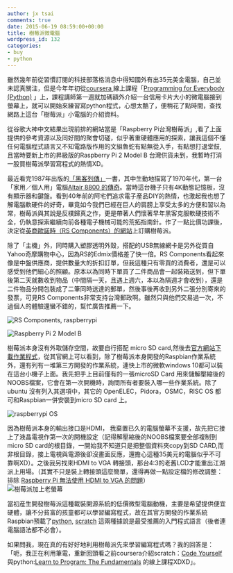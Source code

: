 ```yaml
---
author: jx tsai
comments: true
date: 2015-06-19 08:59:00+00:00
title: 樹莓派微電腦
wordpress_id: 132
categories:
- buy
- python
---
```


雖然幾年前從習慣訂閱的科技部落格消息中得知國外有出35元美金電腦，自己並未認真關注，但是今年年初從[coursera ](http://coursera.org/)線上課程「[Programming for Everybody (Python)](https://www.coursera.org/course/pythonlearn) 」上，課程講師第一週就加碼額外介紹一台信用卡片大小的微電腦接到螢幕上，就可以開始來練習寫python程式，心想太酷了，便稍花了點時間，查找網路上這台「樹莓派」小電腦的介紹資料。  
  
  
  
從谷歌大神中文結果出現前排的網站當是「Raspberry Pi台灣樹莓派」,看了上面提供的參考資源以及同好間的聚會切磋，似乎著重硬體應用的探索，讓我這個不懂任何電腦程式語言又不知電路版作用的文組魯蛇有點無從入手，有點想打退堂鼓,且當時要新上市的昇級版的Raspberry Pi 2 Model B 台灣供貨未到，我暫時打消一股買樹莓派學習寫程式的熱情XD。  
  
最近看完1987年出版的[「黑客列傳」](http://self.jxtsai.info/2015/08/where-wizards-stay-up-late.html)一書，其中生動地描寫了1970年代，第一台「家用／個人用」電腦[Altair 8800 的傳奇](http://s90304a123.pixnet.net/blog/post/33304597-%E7%AC%AC%E4%B8%80%E5%8F%B0%E5%80%8B%E4%BA%BA%E9%9B%BB%E8%85%A6altair-8800%E8%AA%95%E7%94%9F%E8%A8%98)。當時這台機子只有4K動態記憶板，沒有顯示器和鍵盤。看到40年前的阿宅們追求電子産品DIY的熱情，也激起我也想了解電腦軟硬件的好奇，畢竟如今我們已經在巨人的肩膀上享受太多的方便和習以為常，樹莓派與其說是反樸歸真之作，更是帶著人們懷著早年黑客克服軟硬技術不全，仍執意探索繼續向前各種電子機械可能的荒拓指南針。作了一點比價功課後，決定從[英商歐諾時（RS Components）的網站](http://twcn.rs-online.com/web/p/products/7568308/)上訂購樹莓派。  
  
除了「主機」外，同時購入塑膠透明外殼，搭配的USB無線網卡是另外從買自Yahoo奇摩購物中心，因為RS的Edmix價格差了快一倍。RS Components看起來像是中盤供應商，提供數量大的折扣訂單，但我這種只有零買的消費者，還是可以感受到他們細心的照顧。原本以為同時下單買了二件商品會一起裝箱送到，但下單後第二天就數收到物品（中間隔一天，且遇上週六，本以為隔週才會收到），還是二件物品分開包裝成了二筆同時送達的郵單，然後事後再收到另外二張分別寄來的發票，可見RS Components非常支持台灣郵政啊。雖然只與他們交易過一次，不過個人的體驗還蠻不錯的，幫忙廣告推薦一下。  
  
![RS Components, raspberrypi](https://4.bp.blogspot.com/-Knfs7J0SqtM/V3w_jTtxlOI/AAAAAAAAKLc/Wy0ABQaXnKcO7aPdbhZ9WXtD5yg5T-2ZwCLcB/s1600/18917678581_ec41f45ca7_z.jpg)  
  
![Raspberry Pi 2 Model B ](https://3.bp.blogspot.com/-x8Hz7ORu7to/V3w_0M5tTTI/AAAAAAAAKLg/iQ1-ZHO-b0cww4TQBA5G8IpGds-ocjmmACLcB/s1600/18727145100_3023b2fb03_z.jpg)  
  
樹莓派本身沒有外取儲存空間，故要自行搭配 micro SD card,然後去[官方網站下載作業程式](https://www.raspberrypi.org/downloads/)，從其官網上可以看到，除了樹莓派本身開發的Raspbian作業系統外，還有列有一堆第三方開發的作業系統，連快上市的微軟windows 10都可以裝在這台小機子上面。我先把手上目前僅有的一張microSD Card 用來儲解壓縮後的NOOBS檔案，它會在第一次開機時，詢問所有者要裝入哪一些作業系統。除了ubuntu 沒有列入其選項中，其它的 OpenELEC，Pidora，OSMC，RISC OS 都可和Raspbian一併安裝到micro SD card 上。  
  
![raspberrypi OS](https://4.bp.blogspot.com/-jTFUjs1MsNc/V3w_9Ih8ZxI/AAAAAAAAKLk/NeX-LIppwPE2m-6tWdpZFS47Cwep1AzRQCLcB/s1600/pyOS.png)  
  
因為樹莓派本身的輸出接口是HDMI， 我棄置已久的電腦螢幕不支援，故先把它接上了液晶電視作第一次的開機設定（記得解壓縮後的NOOBS檔案要全部複制到micro SD card的根目錄，一開始我不知道只是把整個資料夾copy到SD CARD,而非根目錄，接上電視與電源後卻沒畫面反應，還擔心這種35美元的電腦似乎不可靠啊XD）。之後我另找來HDMI to VGA 轉接頭，那台4:3的老舊LCD才能重出江湖派上用場。（其實不只是裝上轉接頭這麼簡單，還得再做一點設定檔的修改調整：排除 [Raspberry Pi 無法使用 HDMI to VGA 的問題](http://www.arthurtoday.com/2014/05/raspberry-pi-hdmi-to-vga-how-to.html)）  
![樹莓派加上老螢幕](https://1.bp.blogspot.com/-ynSF4LONfDo/V3xAEw1CX7I/AAAAAAAAKLo/2TUqB50XdvMOab9TxIOsSaFNny0AsKkpQCLcB/s1600/18728653269_d2a5b38895_z.jpg)  
  
當初産生開發樹莓派這種載裝開源系統的低價微型電腦動機，主要是希望提供便宜硬體，讓不分貧富的孩童都可以學習編寫程式，故在其官方開發的作業系統Raspbian預載了[python](http://www.python.org/), [scratch](https://scratch.mit.edu/) 這兩種據說是最受推薦的入門程式語言（後者連電腦語法都不必會）。  
  
如果問我，現在真的有好好地利用樹莓派先來學習編寫程式嗎？我的回答是：「呃，我正在利用筆電，重新回頭看之前coursera介紹scratch：[Code Yourself ](https://www.coursera.org/course/codeyourself)與python:[Learn to Program: The Fundamentals](https://www.coursera.org/course/programming1) 的線上課程XDXD」。

